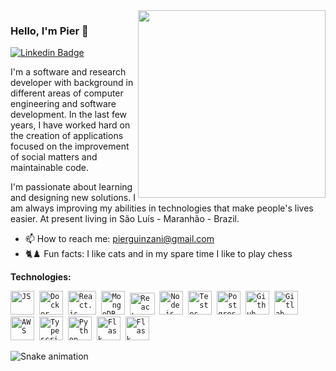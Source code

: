 <img align="right" src="https://user-images.githubusercontent.com/49373874/95536332-2fc96d00-09c1-11eb-82a0-382d95c9905d.png" width="300"/>

### Hello, I'm Pier 👋
[![Linkedin Badge](https://img.shields.io/badge/-Pier%20Guinzani-3333cc?style=flat-square&logo=Linkedin&logoColor=white&link=https://www.linkedin.com/in/pierguinzani/)](https://www.linkedin.com/in/pierguinzani/)

I'm a software and research developer with background in different areas of computer engineering and software development. In the last few years, I have worked hard on the creation of applications focused on the improvement of social matters and maintainable code.

I'm passionate about learning and designing new solutions. I am always improving my abilities in technologies that make people's lives easier. At present living in São Luís - Maranhão - Brazil.
 

- 📫  How to reach me: pierguinzani@gmail.com
- 🐈♟️ Fun facts: I like cats and in my spare time I like to play chess
 
 **Technologies:**
<p align="left">
  <code><img src="https://user-images.githubusercontent.com/51785898/91357834-3eb8df00-e7c8-11ea-9936-0ce666ac2a11.png" alt="JS" width="38" height="38"/></code>&nbsp;
  <code><img src="https://user-images.githubusercontent.com/51785898/91357841-3fea0c00-e7c8-11ea-91de-947891a2dec6.png" alt="Docker" width="38" height="38"/></code>&nbsp;
  <code><img src="https://user-images.githubusercontent.com/51785898/91357843-411b3900-e7c8-11ea-8161-3e8191a6cde2.png" alt="React.js" width="45" height="38"/></code>&nbsp;
  <code><img src="https://miro.medium.com/max/300/1*fY5KPXK0C6csHKhnXkQQ8g.png" alt="MongoDB" width="38" height="38"/></code>&nbsp;
  <code><img src="https://assets-global.website-files.com/5d9bc5d562ffc2869b470941/5e1f9804b36ff7196d4b72a0_logo-react-native-tech.png" alt="React-Native" width="40" height="35" /></code>&nbsp;
  <code><img src="https://images.g2crowd.com/uploads/product/image/large_detail/large_detail_f0b606abb6d19089febc9faeeba5bc05/nodejs-development-services.png" alt="Node.js" width="38" height="38"/></code>&nbsp;
  <code><img src="https://user-images.githubusercontent.com/51785898/91358293-f0581000-e7c8-11ea-95f0-f1a8e29ee9d1.png" alt="Testes" width="38" height="38"/></code>&nbsp;
  <code><img src="https://user-images.githubusercontent.com/51785898/91358318-ff3ec280-e7c8-11ea-9d80-c8e249594078.png" alt="Postgres" width="38" height="38"/></code>&nbsp;
  <code><img src="https://user-images.githubusercontent.com/51785898/91358353-0cf44800-e7c9-11ea-9a54-0a988aa2837c.png" alt="Github" width="38" height="38"/></code>&nbsp;
  <code><img src="https://about.gitlab.com/images/press/logo/png/gitlab-icon-rgb.png" alt="Gitlab" width="38" height="38"/></code>&nbsp;
  <code><img src="https://user-images.githubusercontent.com/51785898/91358419-31502480-e7c9-11ea-9bb8-5124117e9a75.png" alt="AWS"width="38" height="38"/></code>&nbsp;
  <code><img src="https://user-images.githubusercontent.com/51785898/91358426-3319e800-e7c9-11ea-9df0-b5a207cecfce.png" alt="Typescript" width="38" height="38"/></code>&nbsp;
  <code><img src="https://cdn4.iconfinder.com/data/icons/logos-and-brands/512/267_Python_logo-512.png" alt="Python" width="38" height="38"/></code>&nbsp;
  <code><img src="https://pythonforundergradengineers.com/posts/zappa/images/flask_icon.png" alt="Flask" width="38" height="38"/></code>&nbsp;
  <code><img src="https://camo.githubusercontent.com/f85f882cb31eeaeee657ec955313015c30378e8f56c3dc2f06933b617a276cfd/68747470733a2f2f77372e706e6777696e672e636f6d2f706e67732f3734372f3739382f706e672d7472616e73706172656e742d6d7973716c2d6c6f676f2d6d7973716c2d64617461626173652d7765622d646576656c6f706d656e742d636f6d70757465722d736f6674776172652d646f6c7068696e2d6d6172696e652d6d616d6d616c2d616e696d616c732d746578742d7468756d626e61696c2e706e67" alt="Flask"width="38" height="38"/></code>&nbsp;
 </p>

![Snake animation](https://raw.githubusercontent.com/fz6m/commit-snake/snk/snk.svg)
   
